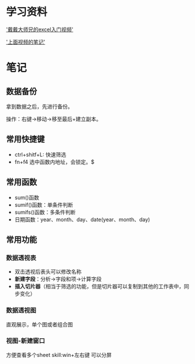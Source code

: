 # 学习资料
['戴戴大师兄的excel入门视频'](https://www.bilibili.com/video/BV1ZM4y1u7uF?spm_id_from=333.788.videopod.episodes&vd_source=765c0e638b781bb753c33e8d4841cbbb&p=2)

['上面视频的笔记'](https://yrzu9y4st8.feishu.cn/mindnotes/bmncnhnbFWnUNvUq6qTkq49IQ3c)

# 笔记
## 数据备份
拿到数据之后，先进行备份。

操作：右键->移动->移至最后+建立副本。
## 常用快捷键
- ctrl+shitf+L: 快速筛选
- fn+f4 选中函数内地址，会锁定。$
## 常用函数
- sum()函数
- sumif()函数：单条件判断
- sumifs()函数：多条件判断
- 日期函数：year、month、day、date(year、month、day)
## 常用功能
### 数据透视表
- 双击透视后表头可以修改名称
- **新建字段**：分析->字段和项->计算字段
- **插入切片器**（相当于筛选的功能，但是切片器可以复制到其他的工作表中，同步变化）
### 数据透视图
直观展示，单个图或者组合图

### 视图-新建窗口
方便查看多个sheet
skill:win+左右键 可以分屏